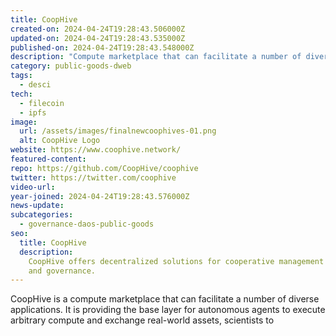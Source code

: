 ```yaml
---
title: CoopHive
created-on: 2024-04-24T19:28:43.506000Z
updated-on: 2024-04-24T19:28:43.535000Z
published-on: 2024-04-24T19:28:43.548000Z
description: "Compute marketplace that can facilitate a number of diverse applications."
category: public-goods-dweb
tags:
  - desci
tech:
  - filecoin
  - ipfs
image:
  url: /assets/images/finalnewcoophives-01.png
  alt: CoopHive Logo
website: https://www.coophive.network/
featured-content:
repo: https://github.com/CoopHive/coophive
twitter: https://twitter.com/coophive
video-url:
year-joined: 2024-04-24T19:28:43.576000Z
news-update:
subcategories:
  - governance-daos-public-goods
seo:
  title: CoopHive
  description:
    CoopHive offers decentralized solutions for cooperative management
    and governance.
---
```


CoopHive is a compute marketplace that can facilitate a number of diverse applications. It is providing the base layer for autonomous agents to execute arbitrary compute and exchange real-world assets, scientists to
